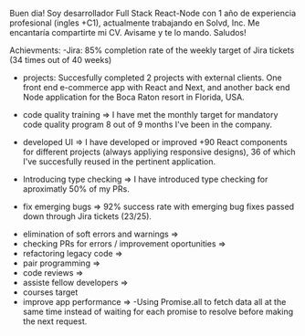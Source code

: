 Buen dia! Soy desarrollador Full Stack React-Node con 1 año de experiencia profesional (ingles +C1), actualmente trabajando en Solvd, Inc. Me encantaría compartirte mi CV. Avisame y te lo mando. Saludos!

Achievments:
-Jira: 85% completion rate of the weekly target of Jira tickets (34 times out of 40 weeks)

-   projects: Succesfully completed 2 projects with external clients. One front end e-commerce app with React and Next, and another back end Node application for the Boca Raton resort in Florida, USA.

-   code quality training => I have met the monthly target for mandatory code quality program 8 out of 9 months I've been in the company.

-   developed UI => I have developed or improved +90 React components for different projects (always appliying responsive designs), 36 of which I've succesfully reused in the pertinent application.

*   Introducing type checking => I have introduced type checking for aproximatly 50% of my PRs.

-   fix emerging bugs => 92% success rate with emerging bug fixes passed down through Jira tickets (23/25).

*   elimination of soft errors and warnings =>
*   checking PRs for errors / improvement oportunities =>
*   refactoring legacy code =>
*   pair programming =>
*   code reviews =>
*   assiste fellow developers =>
*   courses target
*   improve app performance => -Using Promise.all to fetch data all at the same time instead of waiting for each promise to resolve before making the next request.
